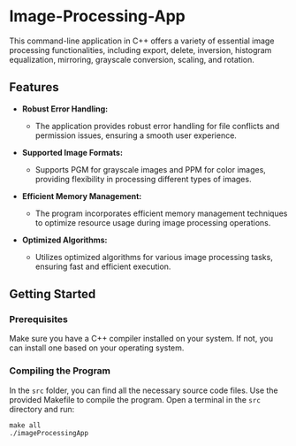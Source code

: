 # Image-Processing-App

This command-line application in C++ offers a variety of essential image processing functionalities, including export, delete, inversion, histogram equalization, mirroring, grayscale conversion, scaling, and rotation.

## Features

- **Robust Error Handling:**
  - The application provides robust error handling for file conflicts and permission issues, ensuring a smooth user experience.

- **Supported Image Formats:**
  - Supports PGM for grayscale images and PPM for color images, providing flexibility in processing different types of images.

- **Efficient Memory Management:**
  - The program incorporates efficient memory management techniques to optimize resource usage during image processing operations.

- **Optimized Algorithms:**
  - Utilizes optimized algorithms for various image processing tasks, ensuring fast and efficient execution.

## Getting Started

### Prerequisites

Make sure you have a C++ compiler installed on your system. If not, you can install one based on your operating system.

### Compiling the Program

In the `src` folder, you can find all the necessary source code files. Use the provided Makefile to compile the program. Open a terminal in the `src` directory and run:

```
make all
./imageProcessingApp
```
